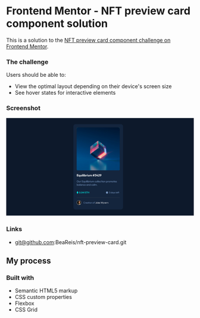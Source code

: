 # Frontend Mentor - NFT preview card component solution

This is a solution to the [NFT preview card component challenge on Frontend Mentor](https://www.frontendmentor.io/challenges/nft-preview-card-component-SbdUL_w0U). 

### The challenge

Users should be able to:

- View the optimal layout depending on their device's screen size
- See hover states for interactive elements

### Screenshot

![](https://github.com/BeaReis/nft-preview-card/blob/main/screenshot.png)

### Links

- git@github.com:BeaReis/nft-preview-card.git

## My process

### Built with

- Semantic HTML5 markup
- CSS custom properties
- Flexbox
- CSS Grid
